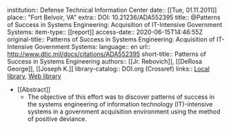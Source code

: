institution:: Defense Technical Information Center
date:: [[Tue, 01.11.2011]]
place:: "Fort Belvoir, VA"
extra:: DOI: 10.21236/ADA552395
title:: @Patterns of Success in Systems Engineering: Acquisition of IT-Intensive Government Systems:
item-type:: [[report]]
access-date:: 2020-06-15T14:46:55Z
original-title:: Patterns of Success in Systems Engineering: Acquisition of IT-Intensive Government Systems:
language:: en
url:: http://www.dtic.mil/docs/citations/ADA552395
short-title:: Patterns of Success in Systems Engineering
authors:: [[Jr. Rebovich]], [[DeRosa George]], [[Joseph K.]]
library-catalog:: DOI.org (Crossref)
links:: [Local library](zotero://select/library/items/R3AX4ZLQ), [Web library](https://www.zotero.org/users/6520516/items/R3AX4ZLQ)

- [[Abstract]]
	- The objective of this effort was to discover patterns of success in the systems engineering of information technology (IT)-intensive systems in a government acquisition environment using the method of positive deviance.